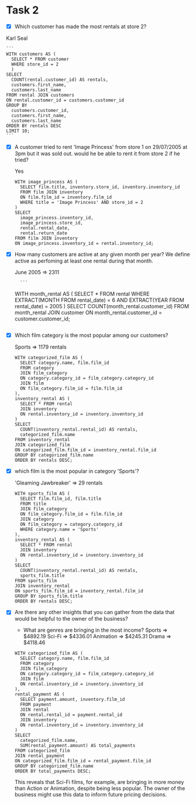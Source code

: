 # Task 2

- [x] Which customer has made the most rentals at store 2?

Karl Seal

    ```
    WITH customers AS (
      SELECT * FROM customer
      WHERE store_id = 2
      )
    SELECT 
      COUNT(rental.customer_id) AS rentals,
      customers.first_name,
      customers.last_name
    FROM rental JOIN customers
    ON rental.customer_id = customers.customer_id
    GROUP BY 
      customers.customer_id,
      customers.first_name,
      customers.last_name
    ORDER BY rentals DESC
    LIMIT 10;
    ```

- [x] A customer tried to rent 'Image Princess' from store 1 on 29/07/2005 at 3pm
but it was sold out. would he be able to rent it from store 2 if he tried?

  Yes

    ```
    WITH image_princess AS (
      SELECT film.title, inventory.store_id, inventory.inventory_id
      FROM film JOIN inventory
      ON film.film_id = inventory.film_id
      WHERE title = 'Image Princess' AND store_id = 2
    )
    SELECT 
      image_princess.inventory_id, 
      image_princess.store_id,
      rental.rental_date,
      rental.return_date
    FROM film JOIN inventory
    ON image_princess.inventory_id = rental.inventory_id;
    ```

- [x] How many customers are active at any given month per year? We define active
as perfoming at least one rental during that month.

    June 2005 => 2311
          
        ```
    WITH month_rental AS (
      SELECT * FROM rental
      WHERE EXTRACT(MONTH FROM rental_date) = 6 AND EXTRACT(YEAR FROM rental_date) = 2005
    )
    SELECT COUNT(month_rental.customer_id)
    FROM month_rental JOIN customer
    ON month_rental.customer_id = customer.customer_id;
    ```

- [x] Which film category is the most popular among our customers?

    Sports => 1179 rentals

    ```
    WITH categorized_film AS (
      SELECT category.name, film.film_id 
      FROM category
      JOIN film_category 
      ON category.category_id = film_category.category_id
      JOIN film
      ON film_category.film_id = film.film_id
    ),
    inventory_rental AS (
      SELECT * FROM rental
      JOIN inventory 
      ON rental.inventory_id = inventory.inventory_id
    )
    SELECT 
      COUNT(inventory_rental.rental_id) AS rentals,
      categorized_film.name
    FROM inventory_rental
    JOIN categorized_film
    ON categorized_film.film_id = inventory_rental.film_id
    GROUP BY categorized_film.name
    ORDER BY rentals DESC;
    ```

- [x] which film is the most popular in category 'Sports'?

    'Gleaming Jawbreaker' => 29 rentals

    ```
    WITH sports_film AS (
      SELECT film.film_id, film.title
      FROM title
      JOIN film_category
      ON film_category.film_id = film.film_id
      JOIN category
      ON film_category = category.category_id
      WHERE category.name = 'Sports'
    ),
    inventory_rental AS (
      SELECT * FROM rental
      JOIN inventory
      ON rental.inventory_id = inventory.inventory_id
    )
    SELECT 
      COUNT(inventory_rental.rental_id) AS rentals, 
      sports_film.title
    FROM sports_film
    JOIN inventory_rental
    ON sports_film.film_id = inventory_rental.film_id
    GROUP BY sports_film.title
    ORDER BY rentals DESC;
    ```

- [x] Are there any other insights that you can gather from the data that would be helpful to the owner of the business?

    - What are genres are bringing in the most income?
      Sports    => $4892.19
      Sci-Fi    => $4336.01
      Animation => $4245.31
      Drama     => $4118.46

    ```
    WITH categorized_film AS (
      SELECT category.name, film.film_id
      FROM category
      JOIN film_category 
      ON category.category_id = film_category.category_id
      JOIN film
      ON rental.inventory_id = inventory.inventory_id
    ), 
    rental_payment AS (
      SELECT payment.amount, inventory.film_id
      FROM payment
      JOIN rental
      ON rental.rental_id = payment.rental_id
      JOIN inventory
      ON rental.inventory_id = inventory.inventory_id
    )
    SELECT 
      categorized_film.name, 
      SUM(rental_payment.amount) AS total_payments
    FROM categorized_film
    JOIN rental_payment
    ON categorized_film.film_id = rental_payment.film_id
    GROUP BY categorized_film.name
    ORDER BY total_payments DESC;
    ```

    This reveals that Sci-Fi films, for example, are bringing in more money than Action or Animation, despite being less popular. The owner of the business might use this data to inform future pricing decisions.

